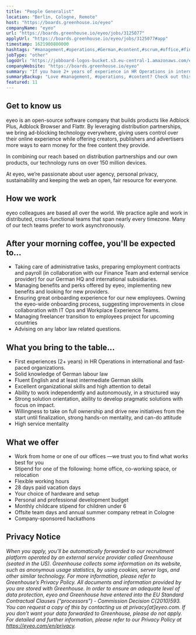 ```yaml
---
title: "People Generalist"
location: "Berlin, Cologne, Remote"
host: "https://boards.greenhouse.io/eyeo"
companyName: "eyeo"
url: "https://boards.greenhouse.io/eyeo/jobs/3125077"
applyUrl: "https://boards.greenhouse.io/eyeo/jobs/3125077#app"
timestamp: 1621900800000
hashtags: "#management,#operations,#German,#content,#scrum,#office,#finance,#English"
jobType: "other"
logoUrl: "https://jobboard-logos-bucket.s3.eu-central-1.amazonaws.com/eyeo"
companyWebsite: "https://boards.greenhouse.io/eyeo"
summary: "If you have 2+ years of experience in HR Operations in international and fast-paced organizations, Eyeo is looking for someone with your skillset."
summaryBackup: "Love #management, #operations, #content? Check out this job post!"
featured: 11
---
```


## Get to know us

eyeo is an open-source software company that builds products like Adblock Plus, Adblock Browser and Flattr. By leveraging distribution partnerships, we bring ad-blocking technology everywhere, giving users control over their online experience while offering creators, publishers and advertisers more ways to earn money for the free content they provide.

In combining our reach based on distribution partnerships and our own products, our technology runs on over 150 million devices.

At eyeo, we’re passionate about user agency, personal privacy, sustainability and keeping the web an open, fair resource for everyone.

## How we work

eyeo colleagues are based all over the world. We practice agile and work in distributed, cross-functional teams that span nearly every timezone. Many of our tech teams prefer to work asynchronously.

## After your morning coffee, you'll be expected to...

*   Taking care of administrative tasks, preparing employment contracts and payroll (in collaboration with our Finance Team and external service provider) for our German HQ and international subsidiaries.
*   Managing benefits and perks offered by eyeo, implementing new benefits and looking for new providers.
*   Ensuring great onboarding experience for our new employees. Owning the eyeo-wide onboarding process, suggesting improvements in close collaboration with IT Ops and Workplace Experience Teams. 
*   Managing freelancer transition to employees project for upcoming countries
*   Advising on any labor law related questions.

## What you bring to the table...

*   First experiences (2+ years) in HR Operations in international and fast-paced organizations.
*   Solid knowledge of German labour law
*   Fluent English and at least intermediate German skills
*   Excellent organizational skills and high attention to detail
*   Ability to work independently and autonomously, in a structured way 
*   Strong solution orientation, ability to develop pragmatic solutions with focus on impact.
*   Willingness to take on full ownership and drive new initiatives from the start until finalization, strong hands-on mentality, and can-do attitude 
*   High service mentality

## What we offer

*   Work from home or one of our offices —we trust you to find what works best for you
*   Stipend for one of the following: home office, co-working space, or relocation
*   Flexible working hours
*   28 days paid vacation days 
*   Your choice of hardware and setup
*   Personal and professional development budget
*   Monthly childcare stipend for children under 6
*   Offsite team days and annual summer company retreat in Cologne
*   Company-sponsored hackathons

## Privacy Notice

_When you apply, you’ll be automatically forwarded to our recruitment platform operated by an external service provider called Greenhouse (seated in the US). Greenhouse collects some information on its website, such as anonymous usage statistics, by using cookies, server logs, and other similar technology. For more information, please refer to Greenhouse’s Privacy Policy. All documents and information provided by you are stored with Greenhouse. In order to ensure an adequate level of data protection, eyeo and Greenhouse have entered into the EU Standard Contractual Clauses (“processors”) - Commission Decision C(2010)593. You can request a copy of this by contacting us at privacy\[at\]eyeo.com. If you don’t want your data forwarded to Greenhouse, please do not apply. For detailed and further information, please refer to our Privacy Policy at https://eyeo.com/en/privacy._
